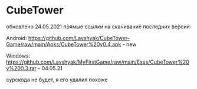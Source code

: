 # CubeTower
обновлено 24.05.2021
прямые ссылки на скачивание последних версий:

Android: https://github.com/Lavshyak/CubeTower-Game/raw/main/Apks/CubeTower%20v0.4.apk - new

Windows: https://github.com/Lavshyak/MyFirstGame/raw/main/Exes/CubeTower%20v%200.3.rar - 04.05.21

сурскода не будет, я его удалил похоже

